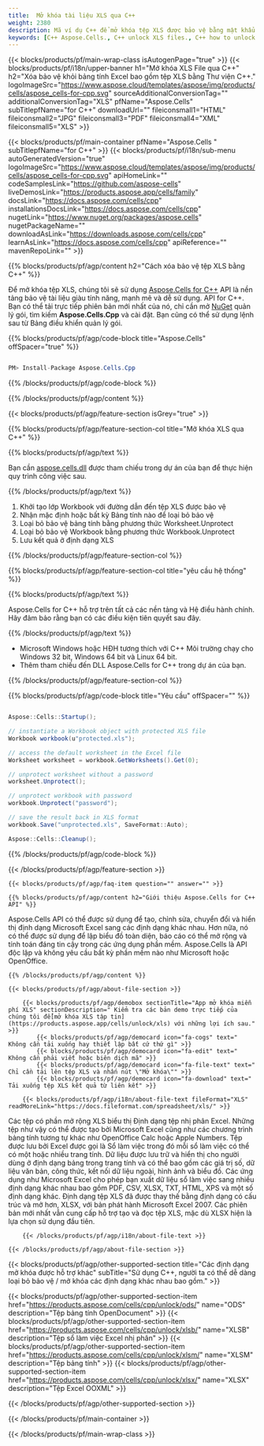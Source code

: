 ```yaml
---
title:  Mở khóa tài liệu XLS qua C++
weight: 2380
description: Mã ví dụ C++ để mở khóa tệp XLS được bảo vệ bằng mật khẩu trên C++ Môi trường thời gian chạy cho Windows 32 bit, Windows 64 bit và Linux 64 bit.
keywords: [C++ Aspose.Cells., C++ unlock XLS files., C++ how to unlock XLS document., C++ unprotect XLS files., remove protection from XLS files., decrypt XLS Files using C++]
---
```

{{< blocks/products/pf/main-wrap-class isAutogenPage="true" >}}
{{< blocks/products/pf/i18n/upper-banner h1="Mở khóa XLS File qua C++" h2="Xóa bảo vệ khỏi bảng tính Excel bao gồm tệp XLS bằng Thư viện C++." logoImageSrc="https://www.aspose.cloud/templates/aspose/img/products/cells/aspose_cells-for-cpp.svg" sourceAdditionalConversionTag="" additionalConversionTag="XLS" pfName="Aspose.Cells" subTitlepfName="for C++" downloadUrl="" fileiconsmall1="HTML" fileiconsmall2="JPG" fileiconsmall3="PDF" fileiconsmall4="XML" fileiconsmall5="XLS" >}}

{{< blocks/products/pf/main-container pfName="Aspose.Cells " subTitlepfName="for C++" >}}
{{< blocks/products/pf/i18n/sub-menu autoGeneratedVersion="true" logoImageSrc="https://www.aspose.cloud/templates/aspose/img/products/cells/aspose_cells-for-cpp.svg" apiHomeLink="" codeSamplesLink="https://github.com/aspose-cells" liveDemosLink="https://products.aspose.app/cells/family" docsLink="https://docs.aspose.com/cells/cpp" installationsDocsLink="https://docs.aspose.com/cells/cpp" nugetLink="https://www.nuget.org/packages/aspose.cells" nugetPackageName="" downloadAsLink="https://downloads.aspose.com/cells/cpp" learnAsLink="https://docs.aspose.com/cells/cpp" apiReference="" mavenRepoLink="" >}}

{{% blocks/products/pf/agp/content h2="Cách xóa bảo vệ tệp XLS bằng C++" %}}

 Để mở khóa tệp XLS, chúng tôi sẽ sử dụng
 [Aspose.Cells for C++](https://products.aspose.com/cells/cpp) 
 API là nền tảng bảo vệ tài liệu giàu tính năng, mạnh mẽ và dễ sử dụng. API for C++. Bạn có thể tải trực tiếp phiên bản mới nhất của nó, chỉ cần mở
 [NuGet](https://www.nuget.org/packages/aspose.cells) 
 quản lý gói, tìm kiếm
 **Aspose.Cells.Cpp** 
 và cài đặt. Bạn cũng có thể sử dụng lệnh sau từ Bảng điều khiển quản lý gói.

{{% blocks/products/pf/agp/code-block title="Aspose.Cells" offSpacer="true" %}}

```cs

PM> Install-Package Aspose.Cells.Cpp

```

{{% /blocks/products/pf/agp/code-block %}}

{{% /blocks/products/pf/agp/content %}}

{{< blocks/products/pf/agp/feature-section isGrey="true" >}}

{{% blocks/products/pf/agp/feature-section-col title="Mở khóa XLS qua C++" %}}

{{% blocks/products/pf/agp/text %}}

 Bạn cần
 [aspose.cells.dll](https://downloads.aspose.com/cells/cpp) 
 được tham chiếu trong dự án của bạn để thực hiện quy trình công việc sau.

{{% /blocks/products/pf/agp/text %}}

1.  Khởi tạo lớp Workbook với đường dẫn đến tệp XLS được bảo vệ
1.  Nhận mặc định hoặc bất kỳ Bảng tính nào để loại bỏ bảo vệ
1.  Loại bỏ bảo vệ bảng tính bằng phương thức Worksheet.Unprotect
1.  Loại bỏ bảo vệ Workbook bằng phương thức Workbook.Unprotect
1.  Lưu kết quả ở định dạng XLS

{{% /blocks/products/pf/agp/feature-section-col %}}

{{% blocks/products/pf/agp/feature-section-col title="yêu cầu hệ thống" %}}

{{% blocks/products/pf/agp/text %}}

 Aspose.Cells for C++ hỗ trợ trên tất cả các nền tảng và Hệ điều hành chính. Hãy đảm bảo rằng bạn có các điều kiện tiên quyết sau đây.

{{% /blocks/products/pf/agp/text %}}

-  Microsoft Windows hoặc HĐH tương thích với C++ Môi trường chạy cho Windows 32 bit, Windows 64 bit và Linux 64 bit.
-  Thêm tham chiếu đến DLL Aspose.Cells for C++ trong dự án của bạn.

{{% /blocks/products/pf/agp/feature-section-col %}}

{{% blocks/products/pf/agp/code-block title="Yêu cầu" offSpacer="" %}}

```cs

Aspose::Cells::Startup();

// instantiate a Workbook object with protected XLS file
Workbook workbook(u"protected.xls");

// access the default worksheet in the Excel file
Worksheet worksheet = workbook.GetWorksheets().Get(0);

// unprotect worksheet without a password
worksheet.Unprotect();

// unprotect workbook with password
workbook.Unprotect("password");

// save the result back in XLS format
workbook.Save("unprotected.xls", SaveFormat::Auto);

Aspose::Cells::Cleanup();

```

{{% /blocks/products/pf/agp/code-block %}}

{{< /blocks/products/pf/agp/feature-section >}}

    {{< blocks/products/pf/agp/faq-item question="" answer="" >}}
 

<!-- aboutfile Starts -->

    {{% blocks/products/pf/agp/content h2="Giới thiệu Aspose.Cells for C++ API" %}}

 Aspose.Cells API có thể được sử dụng để tạo, chỉnh sửa, chuyển đổi và hiển thị định dạng Microsoft Excel sang các định dạng khác nhau. Hơn nữa, nó có thể được sử dụng để lập biểu đồ toàn diện, báo cáo có thể mở rộng và tính toán đáng tin cậy trong các ứng dụng phần mềm. Aspose.Cells là API độc lập và không yêu cầu bất kỳ phần mềm nào như Microsoft hoặc OpenOffice.



    {{% /blocks/products/pf/agp/content %}}

    {{< blocks/products/pf/agp/about-file-section >}}

        {{< blocks/products/pf/agp/demobox sectionTitle="App mở khóa miễn phí XLS" sectionDescription=" Kiểm tra các bản demo trực tiếp của chúng tôi để[mở khóa XLS tập tin](https://products.aspose.app/cells/unlock/xls) với những lợi ích sau." >}}
            {{< blocks/products/pf/agp/democard icon="fa-cogs" text=" Không cần tải xuống hay thiết lập bất cứ thứ gì" >}}
            {{< blocks/products/pf/agp/democard icon="fa-edit" text=" Không cần phải viết hoặc biên dịch mã" >}}
            {{< blocks/products/pf/agp/democard icon="fa-file-text" text=" Chỉ cần tải lên tệp XLS và nhấn nút \"Mở khóa\"" >}}
            {{< blocks/products/pf/agp/democard icon="fa-download" text=" Tải xuống tệp XLS kết quả từ liên kết" >}}

        {{< blocks/products/pf/agp/i18n/about-file-text fileFormat="XLS" readMoreLink="https://docs.fileformat.com/spreadsheet/xls/" >}}
Các tệp có phần mở rộng XLS biểu thị Định dạng tệp nhị phân Excel. Những tệp như vậy có thể được tạo bởi Microsoft Excel cũng như các chương trình bảng tính tương tự khác như OpenOffice Calc hoặc Apple Numbers. Tệp được lưu bởi Excel được gọi là Sổ làm việc trong đó mỗi sổ làm việc có thể có một hoặc nhiều trang tính. Dữ liệu được lưu trữ và hiển thị cho người dùng ở định dạng bảng trong trang tính và có thể bao gồm các giá trị số, dữ liệu văn bản, công thức, kết nối dữ liệu ngoài, hình ảnh và biểu đồ. Các ứng dụng như Microsoft Excel cho phép bạn xuất dữ liệu sổ làm việc sang nhiều định dạng khác nhau bao gồm PDF, CSV, XLSX, TXT, HTML, XPS và một số định dạng khác. Định dạng tệp XLS đã được thay thế bằng định dạng có cấu trúc và mở hơn, XLSX, với bản phát hành Microsoft Excel 2007. Các phiên bản mới nhất vẫn cung cấp hỗ trợ tạo và đọc tệp XLS, mặc dù XLSX hiện là lựa chọn sử dụng đầu tiên.

        {{< /blocks/products/pf/agp/i18n/about-file-text >}}

    {{< /blocks/products/pf/agp/about-file-section >}}

<!-- aboutfile Ends -->

{{< blocks/products/pf/agp/other-supported-section title="Các định dạng mở khóa được hỗ trợ khác" subTitle="Sử dụng C++, người ta có thể dễ dàng loại bỏ bảo vệ / mở khóa các định dạng khác nhau bao gồm." >}}

{{< blocks/products/pf/agp/other-supported-section-item href="https://products.aspose.com/cells/cpp/unlock/ods/" name="ODS" description="Tệp bảng tính OpenDocument" >}}
{{< blocks/products/pf/agp/other-supported-section-item href="https://products.aspose.com/cells/cpp/unlock/xlsb/" name="XLSB" description="Tệp sổ làm việc Excel nhị phân" >}}
{{< blocks/products/pf/agp/other-supported-section-item href="https://products.aspose.com/cells/cpp/unlock/xlsm/" name="XLSM" description="Tệp bảng tính" >}}
{{< blocks/products/pf/agp/other-supported-section-item href="https://products.aspose.com/cells/cpp/unlock/xlsx/" name="XLSX" description="Tệp Excel OOXML" >}}

{{< /blocks/products/pf/agp/other-supported-section >}}

{{< /blocks/products/pf/main-container >}}
    
{{< /blocks/products/pf/main-wrap-class >}}
